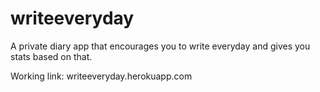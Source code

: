 # writeeveryday
A private diary app that encourages you to write everyday and gives you stats based on that.

Working link: writeeveryday.herokuapp.com

